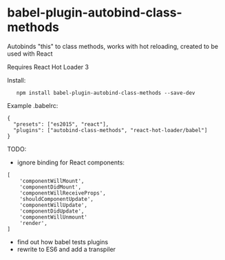 # babel-plugin-autobind-class-methods
Autobinds "this" to class methods, works with hot reloading, created to be used with React

Requires React Hot Loader 3

Install:
```
   npm install babel-plugin-autobind-class-methods --save-dev 
```

Example .babelrc:
```
{
  "presets": ["es2015", "react"],
  "plugins": ["autobind-class-methods", "react-hot-loader/babel"]
}
```

TODO:
  - ignore binding for React components:
```
[
    'componentWillMount',
    'componentDidMount',
    'componentWillReceiveProps',
    'shouldComponentUpdate',
    'componentWillUpdate',
    'componentDidUpdate',
    'componentWillUnmount'
    'render',
]
```
  - find out how babel tests plugins
  - rewrite to ES6 and add a transpiler